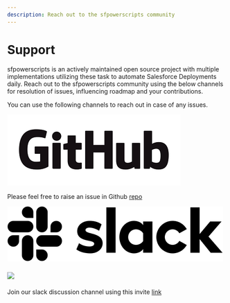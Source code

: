 ```yaml
---
description: Reach out to the sfpowerscripts community
---
```


# Support

sfpowerscripts is an actively maintained open source project with multiple implementations utilizing these task to automate Salesforce Deployments daily. Reach out to the sfpowerscripts community using the below channels for resolution of issues, influencing roadmap and your contributions.

You can use the following channels to reach out in case of any issues.

![](.gitbook/assets/github_logo%20%281%29.png)

Please feel free to raise an issue in Github [repo](https://github.com/Accenture/sfpowerscripts)

![](.gitbook/assets/slack-monochrome-black-498x127-f7f95e3.png)

### ![](/uploads/slack-monochrome-black-498x127-f7f95e3.png)

Join our slack discussion channel using this invite [link](https://join.slack.com/t/sfpower/shared_invite/enQtNzcxMjE1MTg0ODIzLWFmNDRkY2NkOGE0NDkxMWVmZmQ1ODJhMGVhZTkzYjYzOWMyNWZiY2Y1YTlhZmU2NDAyMDVlODMyMjU1NWZmZjA)

